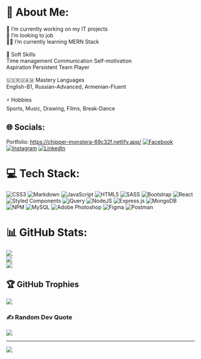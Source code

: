 # 💫 About Me:
🔭 I’m currently working on my IT projects<br>💼 I’m looking to job <br>👨‍💻 I’m currently learning MERN Stack<br><br>🤺 Soft Skills<br>Time management Communication Self-motivation <br>Aspiration Persistent  Team Player<br><br>🇺🇸🇷🇺🇦🇲 Mastery Languages<br>English-B1, Russian-Advanced, Armenian-Fluent <br><br>⚡ Hobbies<br>Sports, Music, Drawing, Films, Break-Dance


## 🌐 Socials:
Portfolio: https://chipper-monstera-69c32f.netlify.app/
[![Facebook](https://img.shields.io/badge/Facebook-%231877F2.svg?logo=Facebook&logoColor=white)](https://facebook.com/https://www.facebook.com/eErikHarutyunyanh/) 
[![Instagram](https://img.shields.io/badge/Instagram-%23E4405F.svg?logo=Instagram&logoColor=white)](https://instagram.com/https://www.instagram.com/erik_66666/) 
[![LinkedIn](https://img.shields.io/badge/LinkedIn-%230077B5.svg?logo=linkedin&logoColor=white)](https://linkedin.com/in/https://www.linkedin.com/in/erik-harutyunyan-2588a9226/) 

# 💻 Tech Stack:
![CSS3](https://img.shields.io/badge/css3-%231572B6.svg?style=for-the-badge&logo=css3&logoColor=white) ![Markdown](https://img.shields.io/badge/markdown-%23000000.svg?style=for-the-badge&logo=markdown&logoColor=white) ![JavaScript](https://img.shields.io/badge/javascript-%23323330.svg?style=for-the-badge&logo=javascript&logoColor=%23F7DF1E) ![HTML5](https://img.shields.io/badge/html5-%23E34F26.svg?style=for-the-badge&logo=html5&logoColor=white) ![SASS](https://img.shields.io/badge/SASS-hotpink.svg?style=for-the-badge&logo=SASS&logoColor=white) ![Bootstrap](https://img.shields.io/badge/bootstrap-%23563D7C.svg?style=for-the-badge&logo=bootstrap&logoColor=white) ![React](https://img.shields.io/badge/react-%2320232a.svg?style=for-the-badge&logo=react&logoColor=%2361DAFB) ![Styled Components](https://img.shields.io/badge/styled--components-DB7093?style=for-the-badge&logo=styled-components&logoColor=white) ![jQuery](https://img.shields.io/badge/jquery-%230769AD.svg?style=for-the-badge&logo=jquery&logoColor=white) ![NodeJS](https://img.shields.io/badge/node.js-6DA55F?style=for-the-badge&logo=node.js&logoColor=white) ![Express.js](https://img.shields.io/badge/express.js-%23404d59.svg?style=for-the-badge&logo=express&logoColor=%2361DAFB) ![MongoDB](https://img.shields.io/badge/MongoDB-%234ea94b.svg?style=for-the-badge&logo=mongodb&logoColor=white) ![NPM](https://img.shields.io/badge/NPM-%23000000.svg?style=for-the-badge&logo=npm&logoColor=white) ![MySQL](https://img.shields.io/badge/mysql-%2300f.svg?style=for-the-badge&logo=mysql&logoColor=white) ![Adobe Photoshop](https://img.shields.io/badge/adobephotoshop-%2331A8FF.svg?style=for-the-badge&logo=adobephotoshop&logoColor=white) 	![Figma](https://img.shields.io/badge/figma-%23F24E1E.svg?style=for-the-badge&logo=figma&logoColor=white) ![Postman](https://img.shields.io/badge/Postman-FF6C37?style=for-the-badge&logo=postman&logoColor=white)
# 📊 GitHub Stats:
![](https://github-readme-stats.vercel.app/api?username=HErikH&theme=react&hide_border=true&include_all_commits=false&count_private=false)<br/>
![](https://github-readme-streak-stats.herokuapp.com/?user=HErikH&theme=react&hide_border=true)<br/>
![](https://github-readme-stats.vercel.app/api/top-langs/?username=HErikH&theme=react&hide_border=true&include_all_commits=false&count_private=false&layout=compact)

## 🏆 GitHub Trophies
![](https://github-profile-trophy.vercel.app/?username=HErikH&theme=tokyonight&no-frame=true&no-bg=true&margin-w=4)

### ✍️ Random Dev Quote
![](https://quotes-github-readme.vercel.app/api?type=horizontal&theme=tokyonight)

---
[![](https://visitcount.itsvg.in/api?id=HErikH&icon=2&color=6)](https://visitcount.itsvg.in)

<!-- Proudly created with GPRM ( https://gprm.itsvg.in ) -->
